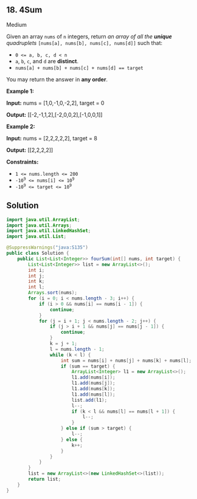 ## 18\. 4Sum

Medium

Given an array `nums` of `n` integers, return _an array of all the **unique** quadruplets_ `[nums[a], nums[b], nums[c], nums[d]]` such that:

*   `0 <= a, b, c, d < n`
*   `a`, `b`, `c`, and `d` are **distinct**.
*   `nums[a] + nums[b] + nums[c] + nums[d] == target`

You may return the answer in **any order**.

**Example 1:**

**Input:** nums = [1,0,-1,0,-2,2], target = 0

**Output:** [[-2,-1,1,2],[-2,0,0,2],[-1,0,0,1]] 

**Example 2:**

**Input:** nums = [2,2,2,2,2], target = 8

**Output:** [[2,2,2,2]] 

**Constraints:**

*   `1 <= nums.length <= 200`
*   <code>-10<sup>9</sup> <= nums[i] <= 10<sup>9</sup></code>
*   <code>-10<sup>9</sup> <= target <= 10<sup>9</sup></code>

## Solution

```java
import java.util.ArrayList;
import java.util.Arrays;
import java.util.LinkedHashSet;
import java.util.List;

@SuppressWarnings("java:S135")
public class Solution {
    public List<List<Integer>> fourSum(int[] nums, int target) {
        List<List<Integer>> list = new ArrayList<>();
        int i;
        int j;
        int k;
        int l;
        Arrays.sort(nums);
        for (i = 0; i < nums.length - 3; i++) {
            if (i > 0 && nums[i] == nums[i - 1]) {
                continue;
            }
            for (j = i + 1; j < nums.length - 2; j++) {
                if (j > i + 1 && nums[j] == nums[j - 1]) {
                    continue;
                }
                k = j + 1;
                l = nums.length - 1;
                while (k < l) {
                    int sum = nums[i] + nums[j] + nums[k] + nums[l];
                    if (sum == target) {
                        ArrayList<Integer> l1 = new ArrayList<>();
                        l1.add(nums[i]);
                        l1.add(nums[j]);
                        l1.add(nums[k]);
                        l1.add(nums[l]);
                        list.add(l1);
                        l--;
                        if (k < l && nums[l] == nums[l + 1]) {
                            l--;
                        }
                    } else if (sum > target) {
                        l--;
                    } else {
                        k++;
                    }
                }
            }
        }
        list = new ArrayList<>(new LinkedHashSet<>(list));
        return list;
    }
}
```